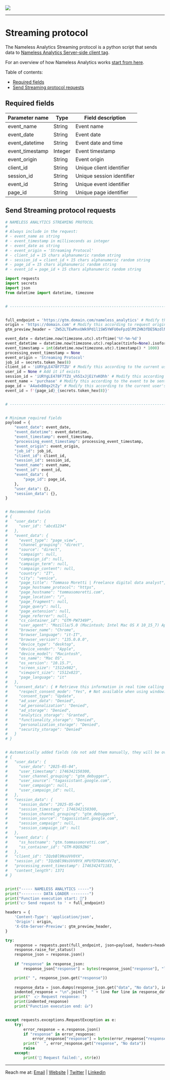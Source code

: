 <picture>
  <source srcset="https://github.com/user-attachments/assets/6af1ff70-3abe-4890-a952-900a18589590" media="(prefers-color-scheme: dark)">
  <img src="https://github.com/user-attachments/assets/9d9a4e42-cd46-452e-9ea8-2c03e0289006">
</picture>

---

# Streaming protocol

The Nameless Analytics Streaming protocol is a python script that sends data to [Nameless Analytics Server-side client tag](https://github.com/tommasomoretti/nameless-analytics-server-side-client-tag/).

For an overview of how Nameless Analytics works [start from here](https://github.com/tommasomoretti/nameless-analytics/).

Table of contents:
- [Required fields](#required-fields)
- [Send Streaming protocol requests ](#send-streaming-protocol-requests)



## Required fields

| **Parameter name**         | **Type** | **Field description**           |
|----------------------------|----------|---------------------------------|
| event_name                 | String   | Event name                      |
| event_date                 | String   | Event date                      |
| event_datetime             | String   | Event date and time             |
| event_timestamp            | Integer  | Event timestamp                 |
| event_origin               | String   | Event origin                    |
| client_id                  | String   | Unique client identifier        |
| session_id                 | String   | Unique session identifier       |
| event_id                   | String   | Unique event identifier         |
| page_id                    | String   | Unique page identifier          |



## Send Streaming protocol requests 
```python
# NAMELESS ANALYTICS STREAMING PROTOCOL 
# 
# Always include in the request:
# - event_name as string
# - event_timestamp in milliseconds as integer
# - event_date as string
# - event_origin = 'Streaming Protocol'
# - client_id = 15 chars alphanumeric random string
# - session_id = client_id + 15 chars alphanumeric random string
# - page_id = 15 chars alphanumeric random string
# - event_id = page_id + 15 chars alphanumeric random string

import requests
import secrets
import json
from datetime import datetime, timezone


# --------------------------------------------------------------------------------------------------------------


full_endpoint = 'https://gtm.domain.com/nameless_analytics' # Modify this according to your GTM Server-side endpoint 
origin = 'https://domain.com' # Modify this according to request origin
gtm_preview_header = 'ZW52LTEwMnxUWk9Pd1l1SW5YWFU0eFpzQlMtZHN3fDE5NzdlNTU0YmM5YWY0MGJjOTQ5Yw==' # Modify this according with GTM Server-side preview header 

event_date = datetime.now(timezone.utc).strftime('%Y-%m-%d')
event_datetime = datetime.now(timezone.utc).replace(tzinfo=None).isoformat(timespec='microseconds')
event_timestamp = int(datetime.now(timezone.utc).timestamp() * 1000)
processing_event_timestamp = None
event_origin = 'Streaming Protocol'
job_id = secrets.token_hex(8)
client_id = 'iURYgLE478F7TZU' # Modify this according to the current user's client_id
user_id = None # Add it if exists
session_id = 'iURYgLE478F7TZU_vh5IxJjEiYxKOhh' # Modify this according to the current user's session_id
event_name = 'purchase' # Modify this according to the event to be sent
page_id = 'A4adxB8qx2tZy' # Modify this according to the current user's page_id
event_id = f'{page_id}_{secrets.token_hex(8)}'


# --------------------------------------------------------------------------------------------------------------


# Minimum required fields
payload = {
    "event_date": event_date,
    "event_datetime": event_datetime,
    "event_timestamp": event_timestamp,
    "processing_event_timestamp": processing_event_timestamp,
    "event_origin": event_origin,
    "job_id": job_id,
    "client_id": client_id,
    "session_id": session_id,
    "event_name": event_name,
    "event_id": event_id,
    "event_data": {
        "page_id": page_id,
    },
    "user_data": {},
    "session_data": {},
}


# Recommended fields
# {
#   "user_data": {
#     "user_id": "abcd1234"
#   },
#   "event_data": {
#     "event_type": "page_view",
#     "channel_grouping": "direct",
#     "source": "direct",
#     "campaign": null,
#     "campaign_id": null,
#     "campaign_term": null,
#     "campaign_content": null,
#     "country": "IT",
#     "city": "venice",
#     "page_title": "Tommaso Moretti | Freelance digital data analyst",
#     "page_hostname_protocol": "https",
#     "page_hostname": "tommasomoretti.com",
#     "page_location": "/",
#     "page_fragment": null,
#     "page_query": null,
#     "page_extension": null,
#     "page_referrer": null,
#     "cs_container_id": "GTM-PW7349P",
#     "user_agent": "Mozilla/5.0 (Macintosh; Intel Mac OS X 10_15_7) AppleWebKit/537.36 (KHTML, like Gecko) Chrome/135.0.0.0 Safari/537.36",
#     "browser_name": "Chrome",
#     "browser_language": "it-IT",
#     "browser_version": "135.0.0.0",
#     "device_type": "desktop",
#     "device_vendor": "Apple",
#     "device_model": "Macintosh",
#     "os_name": "Mac OS",
#     "os_version": "10.15.7",
#     "screen_size": "1512x982",
#     "viewport_size": "1512x823",
#     "page_language": "it"
#   },
#   "consent_data": { # Retrieve this information in real time calling window.get_last_consent_values() JavaScript utility function or later from BigQuery by taking it from the last event recorded on the page of the event to be sent
#     "respect_consent_mode": "Yes", # Not available when using window.get_last_consent_values(). Retrieve this information from the Nameless Analytics Client-side configuration variable tag configuration (optional).
#     "consent_type": "Update",
#     "ad_user_data": "Denied",
#     "ad_personalization": "Denied",
#     "ad_storage": "Denied",
#     "analytics_storage": "Granted",
#     "functionality_storage": "Denied",
#     "personalization_storage": "Denied",
#     "security_storage": "Denied"
#   }
# }


# Automatically added fields (do not add them manually, they will be overwritten by the server)
# {
#   "user_data": {
#     "user_date": "2025-05-04",
#     "user_timestamp": 1746342150300,
#     "user_channel_grouping": "gtm_debugger",
#     "user_source": "tagassistant.google.com",
#     "user_campaign": null,
#     "user_campaign_id": null,
#   },
#   "session_data": {
#     "session_date": "2025-05-04",
#     "session_timestamp": 1746342150300,
#     "session_channel_grouping": "gtm_debugger",
#     "session_source": "tagassistant.google.com",
#     "session_campaign": null,
#     "session_campaign_id": null
#   },
#   "event_data": {
#     "ss_hostname": "gtm.tommasomoretti.com",
#     "ss_container_id": "GTM-KQG9ZNG"
#   },
#   "client_id": "IQzbBl9NsUVV0YX",
#   "session_id": "IQzbBl9NsUVV0YX_HPUfDT84KnVV7q",
#   "processing_event_timestamp": 1746342471183,
#   "content_length": 1371
# }


print("----- NAMELESS ANALYTICS -----")
print("--------- DATA LOADER --------")
print("Function execution start: 🤞")
print('👉 Send request to ' + full_endpoint)

headers = {
    'Content-Type': 'application/json',
    'Origin': origin,
    'X-Gtm-Server-Preview': gtm_preview_header,
}

try:
    response = requests.post(full_endpoint, json=payload, headers=headers)
    response.raise_for_status()
    response_json = response.json()
    
    if "response" in response_json:
        response_json["response"] = bytes(response_json["response"], "latin1").decode("utf-8")

    print(" ", response_json.get("response"))
    
    response_data = json.dumps(response_json.get("data", "No data"), indent=2, ensure_ascii=False)
    indented_response = "\n".join(["  " + line for line in response_data.splitlines()])
    print("  👉 Request response: ")
    print(indented_response)
    print("Function execution end: 👍")


except requests.exceptions.RequestException as e:
    try:
        error_response = e.response.json()
        if "response" in error_response:
            error_response["response"] = bytes(error_response["response"], "latin1").decode("utf-8")
        print("  ", error_response.get("response", "No data"))
        raise 
    except:
        print('🔴 Request failed:', str(e))
```

---

Reach me at: [Email](mailto:hello@tommasomoretti.com) | [Website](https://tommasomoretti.com/?utm_source=github.com&utm_medium=referral&utm_campaign=nameless_analytics) | [Twitter](https://twitter.com/tommoretti88) | [Linkedin](https://www.linkedin.com/in/tommasomoretti/)
